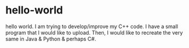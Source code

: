 # hello-world

hello world. I am trying to develop/improve my C++ code.
I have a small program that I would like to upload.
Then, I would like to recreate the very same in Java & Python & perhaps C#.

